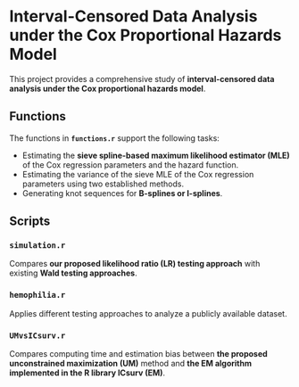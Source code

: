 # Interval-Censored Data Analysis under the Cox Proportional Hazards Model

This project provides a comprehensive study of **interval-censored data analysis under the Cox proportional hazards model**.

## Functions

The functions in **`functions.r`** support the following tasks:

- Estimating the **sieve spline-based maximum likelihood estimator (MLE)** of the Cox regression parameters and the hazard function.  
- Estimating the variance of the sieve MLE of the Cox regression parameters using two established methods.  
- Generating knot sequences for **B-splines or I-splines**.  

## Scripts

### `simulation.r`
Compares **our proposed likelihood ratio (LR) testing approach** with existing **Wald testing approaches**.  

### `hemophilia.r`
Applies different testing approaches to analyze a publicly available dataset.  

### `UMvsICsurv.r`
Compares computing time and estimation bias between **the proposed unconstrained maximization (UM)** method and **the EM algorithm implemented in the R library ICsurv (EM)**.
